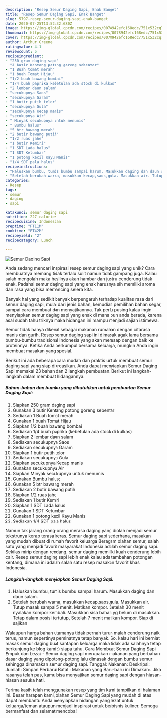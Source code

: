 ```yaml
---
description: "Resep Semur Daging Sapi, Enak Banget"
title: "Resep Semur Daging Sapi, Enak Banget"
slug: 5797-resep-semur-daging-sapi-enak-banget
date: 2020-07-25T13:52:32.680Z
image: https://img-global.cpcdn.com/recipes/0078942efc168edc/751x532cq70/semur-daging-sapi-foto-resep-utama.jpg
thumbnail: https://img-global.cpcdn.com/recipes/0078942efc168edc/751x532cq70/semur-daging-sapi-foto-resep-utama.jpg
cover: https://img-global.cpcdn.com/recipes/0078942efc168edc/751x532cq70/semur-daging-sapi-foto-resep-utama.jpg
author: Arthur Greene
ratingvalue: 4.1
reviewcount: 5
recipeingredient:
- "250 gram daging sapi"
- "3 butir Kentang potong goreng sebentar"
- "1 Buah tomat merah"
- "1 buah Tomat Hijau"
- "1/2 buah bawang bombai"
- "1/4 buah paprika kebetulan ada stock di kulkas"
- "2 lembar daun salam"
- "secukupnya Saos"
- "secukupnya Garam"
- "1 butir putih telor"
- "secukupnya Gula"
- "secukupnya Kecap manis"
- "secukupnya Air"
- " Minyak secukupnya untuk menumis"
- " Bumbu halus"
- "5 btr bawang merah"
- "2 butir bawang putih"
- "1/2 ruas jahe"
- "1 butir Kemiri"
- "1 SDT Lada halus"
- "1 SDT Ketumbar"
- "1 potong kecil Kayu Manis"
- "1/4 SDT pala halus"
recipeinstructions:
- "Haluskan bumbu, tumis bumbu sampai harum. Masukkan daging dan daun salam."
- "Setelah berubah warna, masukkan kecap,saos,gula. Masukkan air. Tutup masak sampai 5 menit. Matikan kompor. Setelah 30 menit nyalakan kompor kembali. Masukkan sisa bahan yg belum di masukkan. Tetap dalam posisi tertutup, Setelah 7 menit matikan kompor. Siap di sajikan"
categories:
- Resep
tags:
- semur
- daging
- sapi

katakunci: semur daging sapi 
nutrition: 227 calories
recipecuisine: Indonesian
preptime: "PT11M"
cooktime: "PT42M"
recipeyield: "2"
recipecategory: Lunch

---
```



![Semur Daging Sapi](https://img-global.cpcdn.com/recipes/0078942efc168edc/751x532cq70/semur-daging-sapi-foto-resep-utama.jpg)

Anda sedang mencari inspirasi resep semur daging sapi yang unik? Cara membuatnya memang tidak terlalu sulit namun tidak gampang juga. Kalau salah mengolah maka hasilnya akan hambar dan justru cenderung tidak enak. Padahal semur daging sapi yang enak harusnya sih memiliki aroma dan rasa yang bisa memancing selera kita.

Banyak hal yang sedikit banyak berpengaruh terhadap kualitas rasa dari semur daging sapi, mulai dari jenis bahan, kemudian pemilihan bahan segar, sampai cara membuat dan menyajikannya. Tak perlu pusing kalau ingin menyiapkan semur daging sapi yang enak di mana pun anda berada, karena asal sudah tahu triknya maka hidangan ini mampu menjadi sajian istimewa.

Semur tidak hanya dikenal sebagai makanan rumahan dengan citarasa manis dan gurih. Resep semur daging sapi ini dimasak agak lama bersama bumbu-bumbu tradisional Indonesia yang akan meresap dengan baik ke proteinnya. Ketika Anda berkumpul bersama keluarga, mungkin Anda ingin membuat masakan yang spesial.


Berikut ini ada beberapa cara mudah dan praktis untuk membuat semur daging sapi yang siap dikreasikan. Anda dapat menyiapkan Semur Daging Sapi memakai 23 bahan dan 2 langkah pembuatan. Berikut ini langkah-langkah dalam membuat hidangannya.

<!--inarticleads1-->

##### Bahan-bahan dan bumbu yang dibutuhkan untuk pembuatan Semur Daging Sapi:

1. Siapkan 250 gram daging sapi
1. Gunakan 3 butir Kentang potong goreng sebentar
1. Sediakan 1 Buah tomat merah
1. Gunakan 1 buah Tomat Hijau
1. Siapkan 1/2 buah bawang bombai
1. Sediakan 1/4 buah paprika (kebetulan ada stock di kulkas)
1. Siapkan 2 lembar daun salam
1. Sediakan secukupnya Saos
1. Sediakan secukupnya Garam
1. Siapkan 1 butir putih telor
1. Sediakan secukupnya Gula
1. Siapkan secukupnya Kecap manis
1. Gunakan secukupnya Air
1. Siapkan  Minyak secukupnya untuk menumis
1. Gunakan  Bumbu halus;
1. Gunakan 5 btr bawang merah
1. Sediakan 2 butir bawang putih
1. Siapkan 1/2 ruas jahe
1. Sediakan 1 butir Kemiri
1. Siapkan 1 SDT Lada halus
1. Gunakan 1 SDT Ketumbar
1. Gunakan 1 potong kecil Kayu Manis
1. Sediakan 1/4 SDT pala halus


Namun tak jarang orang-orang merasa daging yang diolah menjadi semur tekstrunya kerap terasa keras. Semur daging sapi sederhana, masakan yang mudah dibuat di rumah favorit keluarga Beragam olahan semur, salah satu yang menjadi favorit masyarakat Indonesia adalah semur daging sapi. Sekilas mirip dengan rendang, semur daging memiliki kuah cenderung lebih cair. Resep semur daging sapi lebih enak kalau ada tambahan potongan kentang, dimana ini adalah salah satu resep masakan favorit khas Indonesia. 

<!--inarticleads2-->

##### Langkah-langkah menyiapkan Semur Daging Sapi:

1. Haluskan bumbu, tumis bumbu sampai harum. Masukkan daging dan daun salam.
1. Setelah berubah warna, masukkan kecap,saos,gula. Masukkan air. Tutup masak sampai 5 menit. Matikan kompor. Setelah 30 menit nyalakan kompor kembali. Masukkan sisa bahan yg belum di masukkan. Tetap dalam posisi tertutup, Setelah 7 menit matikan kompor. Siap di sajikan


Walaupun harga bahan utamanya tidak pernah turun malah cenderung naik terus, namun sepertinya peminatnya tetap banyak. So. kalau hari ini berniat masak semur daging buat santapan keluarga maka tidak ada salahnya tetap berkunjung ke blog kami :) siapa tahu. Cara Membuat Semur Daging Sapi Empuk dan Lezat - Semur daging sapi merupakan makanan yang berbahan dasar daging yang dipotong-potong lalu dimasak dengan bumbu semur sehingga dinamakan semur daging sapi. Tanggal: Makanan: Deskripsi: Jumlah: Simpan Perbarui Batal : Makanan yang Baru-baru ini Dimakan:. Jika rasanya telah pas, kamu bisa menyajikan semur daging sapi dengan hiasan-hiasan sesuka hati. 

Terima kasih telah menggunakan resep yang tim kami tampilkan di halaman ini. Besar harapan kami, olahan Semur Daging Sapi yang mudah di atas dapat membantu Anda menyiapkan hidangan yang lezat untuk keluarga/teman ataupun menjadi inspirasi untuk berbisnis kuliner. Semoga bermanfaat dan selamat mencoba!
